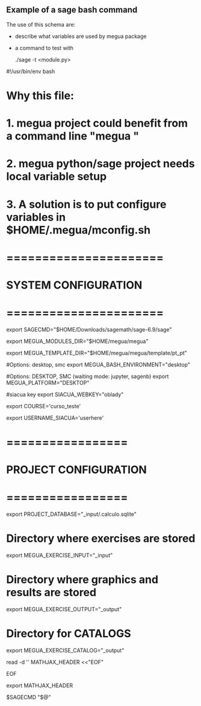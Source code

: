 
## Example of a sage bash command

The use of this schema are:

- describe what variables are used by megua package
- a command to test with
 
   ./sage -t <module.py>
 

#!/usr/bin/env bash

# Why this file:
# 1. megua project could benefit from a command line "megua <some command>"
# 2. megua python/sage project needs local variable setup
# 3. A solution is to put configure variables in $HOME/.megua/mconfig.sh


# ======================
# SYSTEM CONFIGURATION
# ======================


export SAGECMD="$HOME/Downloads/sagemath/sage-6.9/sage"

export MEGUA_MODULES_DIR="$HOME/megua/megua"

export MEGUA_TEMPLATE_DIR="$HOME/megua/megua/template/pt_pt"

#Options: desktop, smc
export MEGUA_BASH_ENVIRONMENT="desktop"

#Options: DESKTOP, SMC (waiting mode: jupyter, sagenb)
export MEGUA_PLATFORM="DESKTOP"

#siacua key
export SIACUA_WEBKEY="oblady"

export COURSE='curso_teste'

export USERNAME_SIACUA='userhere'


# =================
# PROJECT CONFIGURATION
# =================

export PROJECT_DATABASE="_input/.calculo.sqlite"

# Directory where exercises are stored
export MEGUA_EXERCISE_INPUT="_input"

# Directory where graphics and results are stored
export MEGUA_EXERCISE_OUTPUT="_output"

# Directory for CATALOGS
export MEGUA_EXERCISE_CATALOG="_output"


read -d '' MATHJAX_HEADER <<"EOF"
<script type='text/x-mathjax-config'> 
  MathJax.Hub.Config({ 
    extensions: ['tex2jax.js'], 
    jax: ['input/TeX', 'output/HTML-CSS'], 
    tex2jax: { 
      inlineMath: [ ['$','$'], ['\\(','\\)'] ], 
      displayMath: [ ['$$','$$'], ['\\[','\\]'] ], 
      processEscapes: true 
    }, 
    'HTML-CSS': { availableFonts: ['TeX'] } 
  }); 
</script> 
<script src='https://cdn.mathjax.org/mathjax/latest/MathJax.js?config=TeX-AMS-MML_HTMLorMML'> 
</script> 
EOF

export MATHJAX_HEADER

$SAGECMD "$@"

